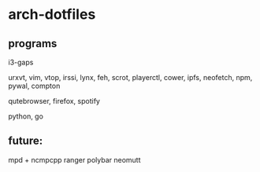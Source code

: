 # arch-dotfiles

## programs

i3-gaps

urxvt, vim, vtop, irssi, lynx, feh, scrot, playerctl, cower, ipfs, neofetch, npm, pywal, compton

qutebrowser, firefox, spotify

python, go

## future:

mpd + ncmpcpp
ranger
polybar
neomutt


